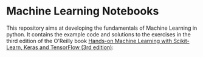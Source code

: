 Machine Learning Notebooks
=================================

This repository aims at developing the fundamentals of Machine Learning in python. It contains the example code and solutions to the exercises in the third edition of the O'Reilly book [Hands-on Machine Learning with Scikit-Learn, Keras and TensorFlow (3rd edition)](https://homl.info/er3):
